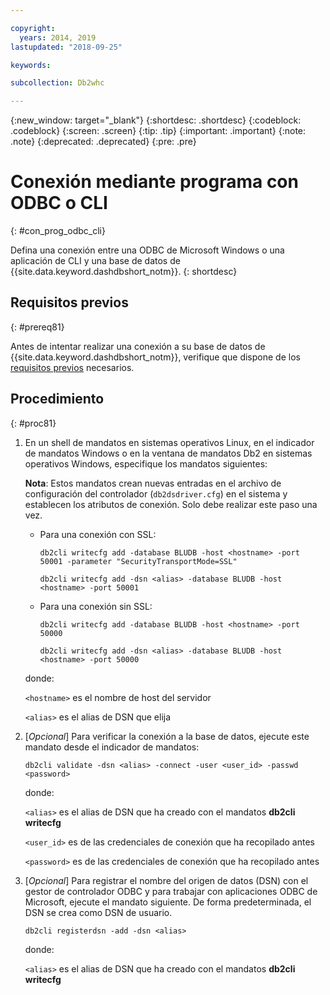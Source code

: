 ```yaml
---

copyright:
  years: 2014, 2019
lastupdated: "2018-09-25"

keywords:

subcollection: Db2whc

---
```


<!-- Attribute definitions --> 
{:new_window: target="_blank"}
{:shortdesc: .shortdesc}
{:codeblock: .codeblock}
{:screen: .screen}
{:tip: .tip}
{:important: .important}
{:note: .note}
{:deprecated: .deprecated}
{:pre: .pre}

# Conexión mediante programa con ODBC o CLI
{: #con_prog_odbc_cli}

Defina una conexión entre una ODBC de Microsoft Windows o una aplicación de CLI y una base de datos de {{site.data.keyword.dashdbshort_notm}}.
{: shortdesc}

## Requisitos previos
{: #prereq81}

Antes de intentar realizar una conexión a su base de datos de {{site.data.keyword.dashdbshort_notm}}, verifique que dispone de los [requisitos previos](/docs/services/Db2whc/connecting?topic=Db2whc-connect_ov#prereqs) necesarios.

<!-- Before you can connect to your database, you must perform the following steps:

- [Verify prerequisites](prereqs.html), including installing driver packages, configuring your local environment, and downloading SSL certificates (if needed)
- Collect [connection information](credentials.html), including database details such as host name and port numbers, and connection credentials such as user ID and password -->

## Procedimiento
{: #proc81}

1. En un shell de mandatos en sistemas operativos Linux, en el indicador de mandatos Windows o en la ventana de mandatos Db2 en sistemas operativos Windows, especifique los mandatos siguientes:

   **Nota**: Estos mandatos crean nuevas entradas en el archivo de configuración del controlador (`db2dsdriver.cfg`) en el sistema y establecen los atributos de conexión. Solo debe realizar este paso una vez.
   
   - Para una conexión con SSL:

     `db2cli writecfg add -database BLUDB -host <hostname> -port 50001 -parameter "SecurityTransportMode=SSL"`

     `db2cli writecfg add -dsn <alias> -database BLUDB -host <hostname> -port 50001`

   - Para una conexión sin SSL:

     `db2cli writecfg add -database BLUDB -host <hostname> -port 50000`

     `db2cli writecfg add -dsn <alias> -database BLUDB -host <hostname> -port 50000`

   donde:

   `<hostname>` es el nombre de host del servidor

   `<alias>` es el alias de DSN que elija
    
2. [*Opcional*] Para verificar la conexión a la base de datos, ejecute este mandato desde el indicador de mandatos:

   `db2cli validate -dsn <alias> -connect -user <user_id> -passwd <password>`

   donde:

   `<alias>` es el alias de DSN que ha creado con el mandatos **db2cli writecfg**

   `<user_id>` es de las credenciales de conexión que ha recopilado antes

   `<password>` es de las credenciales de conexión que ha recopilado antes

3. [*Opcional*] Para registrar el nombre del origen de datos (DSN) con el gestor de controlador ODBC y para trabajar con aplicaciones ODBC de Microsoft, ejecute el mandato siguiente. De forma predeterminada, el DSN se crea como DSN de usuario.

   `db2cli registerdsn -add -dsn <alias>`

   donde:
        
   `<alias>` es el alias de DSN que ha creado con el mandatos **db2cli writecfg**




